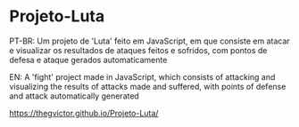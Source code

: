 # Projeto-Luta
PT-BR: Um projeto de 'Luta' feito em JavaScript, em que consiste em atacar e visualizar os resultados de ataques feitos e sofridos, com pontos de defesa e ataque gerados automaticamente

EN: A 'fight' project made in JavaScript, which consists of attacking and visualizing the results of attacks made and suffered, with points of defense and attack automatically generated

https://thegvictor.github.io/Projeto-Luta/

